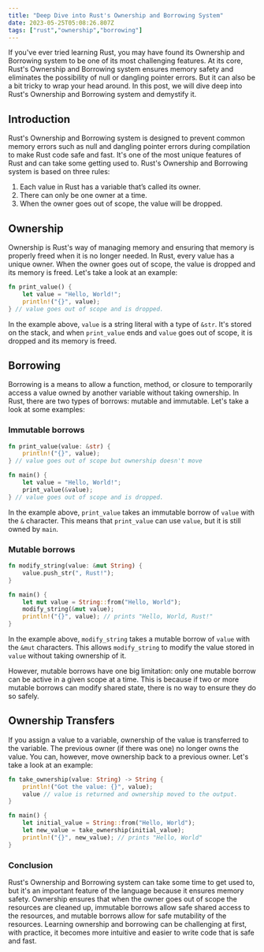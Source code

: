 ```yaml
---
title: "Deep Dive into Rust's Ownership and Borrowing System"
date: 2023-05-25T05:08:26.807Z
tags: ["rust","ownership","borrowing"]
---
```



If you've ever tried learning Rust, you may have found its Ownership and Borrowing system to be one of its most challenging features. At its core, Rust's Ownership and Borrowing system ensures memory safety and eliminates the possibility of null or dangling pointer errors. But it can also be a bit tricky to wrap your head around. In this post, we will dive deep into Rust's Ownership and Borrowing system and demystify it.

## Introduction

Rust's Ownership and Borrowing system is designed to prevent common memory errors such as null and dangling pointer errors during compilation to make Rust code safe and fast. It's one of the most unique features of Rust and can take some getting used to. Rust's Ownership and Borrowing system is based on three rules:

1. Each value in Rust has a variable that’s called its owner.
2. There can only be one owner at a time.
3. When the owner goes out of scope, the value will be dropped.


## Ownership

Ownership is Rust's way of managing memory and ensuring that memory is properly freed when it is no longer needed. In Rust, every value has a unique owner. When the owner goes out of scope, the value is dropped and its memory is freed. Let's take a look at an example:

```rust
fn print_value() {
    let value = "Hello, World!";
    println!("{}", value);
} // value goes out of scope and is dropped.
```
In the example above, `value` is a string literal with a type of `&str`. It's stored on the stack, and when `print_value` ends and `value` goes out of scope, it is dropped and its memory is freed.

## Borrowing 

Borrowing is a means to allow a function, method, or closure to temporarily access a value owned by another variable without taking ownership. In Rust, there are two types of borrows: mutable and immutable. Let's take a look at some examples:

### Immutable borrows
```rust
fn print_value(value: &str) {
    println!("{}", value);
} // value goes out of scope but ownership doesn't move

fn main() {
    let value = "Hello, World!";
    print_value(&value);
} // value goes out of scope and is dropped.
```
In the example above, `print_value` takes an immutable borrow of `value` with the `&` character. This means that `print_value` can use `value`, but it is still owned by `main`.

### Mutable borrows
```rust
fn modify_string(value: &mut String) {
    value.push_str(", Rust!");
}

fn main() {
    let mut value = String::from("Hello, World");
    modify_string(&mut value);
    println!("{}", value); // prints "Hello, World, Rust!"
}
```
In the example above, `modify_string` takes a mutable borrow of `value` with the `&mut` characters. This allows `modify_string` to modify the value stored in `value` without taking ownership of it.

However, mutable borrows have one big limitation: only one mutable borrow can be active in a given scope at a time. This is because if two or more mutable borrows can modify shared state, there is no way to ensure they do so safely. 

## Ownership Transfers 

If you assign a value to a variable, ownership of the value is transferred to the variable. The previous owner (if there was one) no longer owns the value. You can, however, move ownership back to a previous owner. Let's take a look at an example:

```rust
fn take_ownership(value: String) -> String {
    println!("Got the value: {}", value);
    value // value is returned and ownership moved to the output.
}

fn main() {
    let initial_value = String::from("Hello, World");
    let new_value = take_ownership(initial_value);
    println!("{}", new_value); // prints "Hello, World"
}
```

### Conclusion 

Rust's Ownership and Borrowing system can take some time to get used to, but it's an important feature of the language because it ensures memory safety. Ownership ensures that when the owner goes out of scope the resources are cleaned up, immutable borrows allow safe shared access to the resources, and mutable borrows allow for safe mutability of the resources. Learning ownership and borrowing can be challenging at first, with practice, it becomes more intuitive and easier to write code that is safe and fast.
